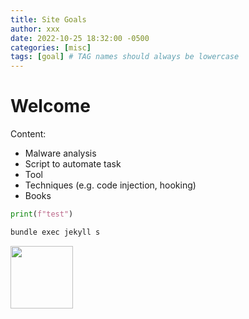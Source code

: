 ```yaml
---
title: Site Goals
author: xxx
date: 2022-10-25 18:32:00 -0500
categories: [misc]
tags: [goal] # TAG names should always be lowercase
---
```



# Welcome

Content:
* Malware analysis
* Script to automate task
* Tool
* Techniques (e.g. code injection, hooking)
* Books


``` python
print(f"test")
```

``` bat
bundle exec jekyll s
```

[comment]: <> (![img-description]\(https://pbs.twimg.com/media/D08OR6kVYAE_St_?format=jpg&name=medium\) Test Image)

<img src="https://pbs.twimg.com/media/D08OR6kVYAE_St_?format=jpg&name=medium " width="100" height="100">